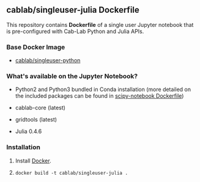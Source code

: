 ## cablab/singleuser-julia Dockerfile


This repository contains **Dockerfile** of a single user Jupyter notebook that is pre-configured with Cab-Lab Python and Julia APIs.


### Base Docker Image

* [cablab/singleuser-python](https://hub.docker.com/r/cablab/singleuser-python/)

### What's available on the Jupyter Notebook?

* Python2 and Python3 bundled in Conda installation (more detailed on the included packages can be found in [scipy-notebook Dockerfile](https://github.com/jupyter/docker-stacks/blob/master/scipy-notebook/Dockerfile)) 

* cablab-core (latest)

* gridtools (latest)

* Julia 0.4.6


### Installation

1. Install [Docker](https://www.docker.com/).
 
2. `docker build -t cablab/singleuser-julia .`
